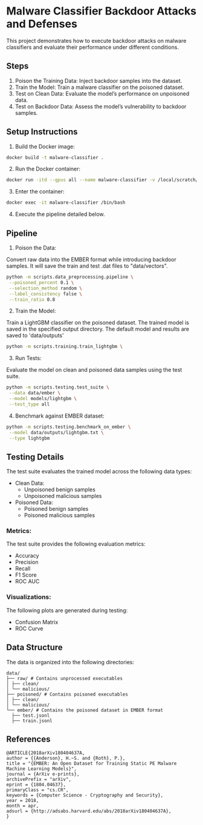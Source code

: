 # Malware Classifier Backdoor Attacks and Defenses

This project demonstrates how to execute backdoor attacks on malware classifiers and evaluate their performance under different conditions.

## Steps

1. Poison the Training Data: Inject backdoor samples into the dataset.
2. Train the Model: Train a malware classifier on the poisoned dataset.
3. Test on Clean Data: Evaluate the model’s performance on unpoisoned data.
4. Test on Backdoor Data: Assess the model’s vulnerability to backdoor samples.

## Setup Instructions

1. Build the Docker image:

```bash
docker build -t malware-classifier .
```

2. Run the Docker container:

```bash
docker run -itd --gpus all --name malware-classifier -v /local/scratch/burkehami/data/:/ember/data/ malware-classifier
```

3. Enter the container:

```bash
docker exec -it malware-classifier /bin/bash
```

4. Execute the pipeline detailed below.

## Pipeline

1. Poison the Data:

Convert raw data into the EMBER format while introducing backdoor samples.
It will save the train and test .dat files to "data/vectors".

```bash
python -m scripts.data_preprocessing.pipeline \
 --poisoned_percent 0.1 \
 --selection_method random \
 --label_consistency false \
 --train_ratio 0.8
```

2. Train the Model:

Train a LightGBM classifier on the poisoned dataset. The trained model is saved in the specified output directory. The default model and results are saved to 'data/outputs'

```bash
python -m scripts.training.train_lightgbm \
```

3. Run Tests:

Evaluate the model on clean and poisoned data samples using the test suite.

```bash
python -m scripts.testing.test_suite \
 --data data/ember \
 --model models/lightgbm \
 --test_type all
```

4. Benchmark against EMBER dataset:

```bash
python -m scripts.testing.benchmark_on_ember \
 --model data/outputs/lightgbm.txt \
 --type lightgbm
```

## Testing Details

The test suite evaluates the trained model across the following data types:

- Clean Data:
  - Unpoisoned benign samples
  - Unpoisoned malicious samples
- Poisoned Data:
  - Poisoned benign samples
  - Poisoned malicious samples

### Metrics:

The test suite provides the following evaluation metrics:

- Accuracy
- Precision
- Recall
- F1 Score
- ROC AUC

### Visualizations:

The following plots are generated during testing:

- Confusion Matrix
- ROC Curve

## Data Structure

The data is organized into the following directories:

```
data/
├── raw/ # Contains unprocessed executables
│ ├── clean/
│ └── malicious/
├── poisoned/ # Contains poisoned executables
│ ├── clean/
│ └── malicious/
└── ember/ # Contains the poisoned dataset in EMBER format
  ├── test.jsonl
  ├── train.jsonl
```

## References

```
@ARTICLE{2018arXiv180404637A,
author = {{Anderson}, H.~S. and {Roth}, P.},
title = "{EMBER: An Open Dataset for Training Static PE Malware Machine Learning Models}",
journal = {ArXiv e-prints},
archivePrefix = "arXiv",
eprint = {1804.04637},
primaryClass = "cs.CR",
keywords = {Computer Science - Cryptography and Security},
year = 2018,
month = apr,
adsurl = {http://adsabs.harvard.edu/abs/2018arXiv180404637A},
}
```
